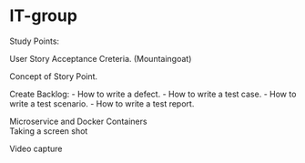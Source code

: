# IT-group
Study Points:

User Story Acceptance Creteria. (Mountaingoat)

Concept of Story Point.

Create Backlog: - How to write a defect. - How to write a test case. - How to write a test scenario. - How to write a test report.

Microservice and Docker Containers   
Taking a screen shot

Video capture
